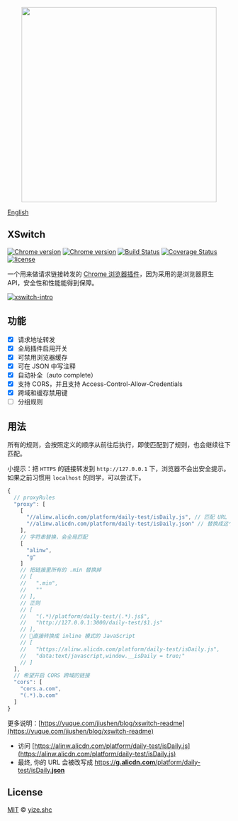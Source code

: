 <p align="center">
  <a href="https://chrome.google.com/webstore/detail/idkjhjggpffolpidfkikidcokdkdaogg">
    <img width="440" src="https://img.alicdn.com/tfs/TB1yll4lyqAXuNjy1XdXXaYcVXa-880-560.png">
  </a>
</p>

[English](./readme.en_US.md)

## XSwitch

[![Chrome version][badge-cws]][link-cws] [![Chrome version][badge-cws-count]][link-cws] [![Build Status][badge-travis]][link-travis] [![Coverage Status][badge-coverage]][link-coverage] [![license][badge-license]][link-xswitch]

一个用来做请求链接转发的 [Chrome 浏览器插件][link-cws]，因为采用的是浏览器原生 API，安全性和性能能得到保障。

[![xswitch-intro](https://cdn.nlark.com/yuque/0/2018/png/137701/1536999137086-9377abf2-ac97-4ccf-ae71-de178bf7238a.png)](https://www.youtube.com/watch?v=--gQM3ysCzc)

## 功能

* [x] 请求地址转发
* [x] 全局插件启用开关
* [x] 可禁用浏览器缓存
* [x] 可在 JSON 中写注释
* [x] 自动补全（auto complete）
* [x] 支持 CORS，并且支持 Access-Control-Allow-Credentials
* [x] 跨域和缓存禁用键
* [ ] 分组规则

## 用法

所有的规则，会按照定义的顺序从前往后执行，即使匹配到了规则，也会继续往下匹配。

小提示：把 `HTTPS` 的链接转发到 `http://127.0.0.1` 下，浏览器不会出安全提示。如果之前习惯用 `localhost` 的同学，可以尝试下。

```js
{
  // proxyRules
  "proxy": [
    [
      "//alinw.alicdn.com/platform/daily-test/isDaily.js", // 匹配 URL
      "//alinw.alicdn.com/platform/daily-test/isDaily.json" // 替换成这个 URL
    ],
    // 字符串替换，会全局匹配
    [
      "alinw",
      "g"
    ]
    // 把链接里所有的 .min 替换掉
    // [
    //   ".min",
    //   ""
    // ],
    // 正则
    // [
    //   "(.*)/platform/daily-test/(.*).js$",
    //   "http://127.0.0.1:3000/daily-test/$1.js"
    // ],
    // 直接转换成 inline 模式的 JavaScript
    // [
    //   "https://alinw.alicdn.com/platform/daily-test/isDaily.js",
    //   "data:text/javascript,window.__isDaily = true;"
    // ]
  ],
  // 希望开启 CORS 跨域的链接
  "cors": [
    "cors.a.com",
    "(.*).b.com"
  ]
}
```

更多说明：[https://yuque.com/jiushen/blog/xswitch-readme](https://yuque.com/jiushen/blog/xswitch-readme)

* 访问 [https://alinw.alicdn.com/platform/daily-test/isDaily.js](https://alinw.alicdn.com/platform/daily-test/isDaily.js)
* 最终, 你的 URL 会被改写成 [https://<b>g.alicdn.com</b>/platform/daily-test/isDaily.<b>json</b>](https://g.alicdn.com/platform/daily-test/isDaily.json)

## License

[MIT](https://opensource.org/licenses/MIT) © [yize.shc](https://ithans.com)

[link-xswitch]: https://github.com/yize/xswitch
[link-cws]: https://chrome.google.com/webstore/detail/idkjhjggpffolpidfkikidcokdkdaogg
[link-me]: https://github.com/Microsoft/monaco-editor
[link-travis]: https://travis-ci.org/yize/xswitch
[link-coverage]: https://coveralls.io/github/yize/xswitch?branch=master
[badge-travis]: https://travis-ci.org/yize/xswitch.svg?branch=master
[badge-coverage]: https://coveralls.io/repos/github/yize/xswitch/badge.svg?branch=master
[badge-license]: https://img.shields.io/github/license/yize/xswitch.svg
[badge-cws]: https://img.shields.io/chrome-web-store/v/idkjhjggpffolpidfkikidcokdkdaogg.svg?label=chrome
[badge-cws-count]: https://img.shields.io/chrome-web-store/users/idkjhjggpffolpidfkikidcokdkdaogg.svg
